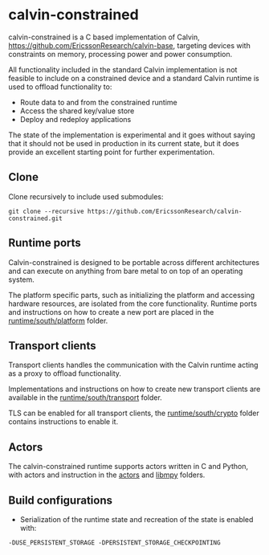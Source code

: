 # calvin-constrained

calvin-constrained is a C based implementation of Calvin,  https://github.com/EricssonResearch/calvin-base, targeting devices with constraints on memory, processing power and power consumption.

All functionality included in the standard Calvin implementation is not feasible to include on a constrained device and a standard Calvin runtime is used to offload functionality to:

- Route data to and from the constrained runtime
- Access the shared key/value store
- Deploy and redeploy applications

The state of the implementation is experimental and it goes without saying that it should not be used in production in its current state, but it does provide an excellent starting point for further experimentation.

## Clone

Clone recursively to include used submodules:

```
git clone --recursive https://github.com/EricssonResearch/calvin-constrained.git
```

## Runtime ports

Calvin-constrained is designed to be portable across different architectures and can execute on anything from bare metal to on top of an operating system.

The platform specific parts, such as initializing the platform and accessing hardware resources, are isolated from the core functionality. Runtime ports and instructions on how to create a new port are placed in the [runtime/south/platform](runtime/south/platform) folder.

## Transport clients

Transport clients handles the communication with the Calvin runtime acting as a proxy to offload functionality.

Implementations and instructions on how to create new transport clients are available in the [runtime/south/transport](runtime/south/transport) folder.

TLS can be enabled for all transport clients, the [runtime/south/crypto](runtime/south/crypto) folder contains instructions to enable it.

## Actors

The calvin-constrained runtime supports actors written in C and Python, with actors and instruction in the [actors](actors) and [libmpy](libmpy) folders.

## Build configurations

- Serialization of the runtime state and recreation of the state is enabled with:

```
-DUSE_PERSISTENT_STORAGE -DPERSISTENT_STORAGE_CHECKPOINTING
```
